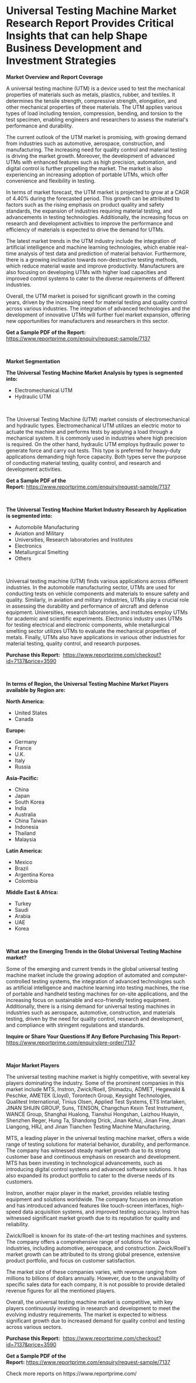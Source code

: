 <p><h1>Universal Testing Machine Market Research Report Provides Critical Insights that can help Shape Business Development and Investment Strategies</h1></p><p><strong>Market Overview and Report Coverage</strong></p>
<p><p>A universal testing machine (UTM) is a device used to test the mechanical properties of materials such as metals, plastics, rubber, and textiles. It determines the tensile strength, compressive strength, elongation, and other mechanical properties of these materials. The UTM applies various types of load including tension, compression, bending, and torsion to the test specimen, enabling engineers and researchers to assess the material's performance and durability.</p><p>The current outlook of the UTM market is promising, with growing demand from industries such as automotive, aerospace, construction, and manufacturing. The increasing need for quality control and material testing is driving the market growth. Moreover, the development of advanced UTMs with enhanced features such as high precision, automation, and digital control is further propelling the market. The market is also experiencing an increasing adoption of portable UTMs, which offer convenience and flexibility in testing.</p><p>In terms of market forecast, the UTM market is projected to grow at a CAGR of 4.40% during the forecasted period. This growth can be attributed to factors such as the rising emphasis on product quality and safety standards, the expansion of industries requiring material testing, and advancements in testing technologies. Additionally, the increasing focus on research and development activities to improve the performance and efficiency of materials is expected to drive the demand for UTMs.</p><p>The latest market trends in the UTM industry include the integration of artificial intelligence and machine learning technologies, which enable real-time analysis of test data and prediction of material behavior. Furthermore, there is a growing inclination towards non-destructive testing methods, which reduce material waste and improve productivity. Manufacturers are also focusing on developing UTMs with higher load capacities and improved control systems to cater to the diverse requirements of different industries.</p><p>Overall, the UTM market is poised for significant growth in the coming years, driven by the increasing need for material testing and quality control across various industries. The integration of advanced technologies and the development of innovative UTMs will further fuel market expansion, offering new opportunities for manufacturers and researchers in this sector.</p></p>
<p><strong>Get a Sample PDF of the Report:</strong> <a href="https://www.reportprime.com/enquiry/request-sample/7137">https://www.reportprime.com/enquiry/request-sample/7137</a></p>
<p>&nbsp;</p>
<p><strong>Market Segmentation</strong></p>
<p><strong>The Universal Testing Machine Market Analysis by types is segmented into:</strong></p>
<p><ul><li>Electromechanical UTM</li><li>Hydraulic UTM</li></ul></p>
<p>&nbsp;</p>
<p><p>The Universal Testing Machine (UTM) market consists of electromechanical and hydraulic types. Electromechanical UTM utilizes an electric motor to actuate the machine and performs tests by applying a load through a mechanical system. It is commonly used in industries where high precision is required. On the other hand, hydraulic UTM employs hydraulic power to generate force and carry out tests. This type is preferred for heavy-duty applications demanding high force capacity. Both types serve the purpose of conducting material testing, quality control, and research and development activities.</p></p>
<p><strong>Get a Sample PDF of the Report:</strong>&nbsp;<a href="https://www.reportprime.com/enquiry/request-sample/7137">https://www.reportprime.com/enquiry/request-sample/7137</a></p>
<p>&nbsp;</p>
<p><strong>The Universal Testing Machine Market Industry Research by Application is segmented into:</strong></p>
<p><ul><li>Automobile Manufacturing</li><li>Aviation and Military</li><li>Universities, Research laboratories and Institutes</li><li>Electronics</li><li>Metallurgical Smelting</li><li>Others</li></ul></p>
<p>&nbsp;</p>
<p><p>Universal testing machine (UTM) finds various applications across different industries. In the automobile manufacturing sector, UTMs are used for conducting tests on vehicle components and materials to ensure safety and quality. Similarly, in aviation and military industries, UTMs play a crucial role in assessing the durability and performance of aircraft and defense equipment. Universities, research laboratories, and institutes employ UTMs for academic and scientific experiments. Electronics industry uses UTMs for testing electrical and electronic components, while metallurgical smelting sector utilizes UTMs to evaluate the mechanical properties of metals. Finally, UTMs also have applications in various other industries for material testing, quality control, and research purposes.</p></p>
<p><strong>Purchase this Report:</strong>&nbsp; <a href="https://www.reportprime.com/checkout?id=7137&price=3590">https://www.reportprime.com/checkout?id=7137&price=3590</a></p>
<p>&nbsp;</p>
<p><strong>In terms of Region, the Universal Testing Machine Market Players available by Region are:</strong></p>
<p>
    <p> <strong> North America: </strong>
        <ul>
            <li>United States</li>
            <li>Canada</li>
        </ul>
        </p> 
    <p> <strong> Europe: </strong>
        <ul>
            <li>Germany</li>
            <li>France</li>
            <li>U.K.</li>
            <li>Italy</li>
            <li>Russia</li>
        </ul>
        </p> 
    <p> <strong> Asia-Pacific: </strong>
        <ul>
            <li>China</li>
            <li>Japan</li>
            <li>South Korea</li>
            <li>India</li>
            <li>Australia</li>
            <li>China Taiwan</li>
            <li>Indonesia</li>
            <li>Thailand</li>
            <li>Malaysia</li>
        </ul>
        </p> 
    <p> <strong> Latin America: </strong>
        <ul>
            <li>Mexico</li>
            <li>Brazil</li>
            <li>Argentina Korea</li>
            <li>Colombia</li>
        </ul>
        </p> 
    <p> <strong> Middle East & Africa: </strong>
        <ul>
            <li>Turkey</li>
            <li>Saudi</li>
            <li>Arabia</li>
            <li>UAE</li>
            <li>Korea</li>
        </ul>
    </p>
    </p>
<p>&nbsp;</p>
<p><strong>What are the Emerging Trends in the Global Universal Testing Machine market?</strong></p>
<p><p>Some of the emerging and current trends in the global universal testing machine market include the growing adoption of automated and computer-controlled testing systems, the integration of advanced technologies such as artificial intelligence and machine learning into testing machines, the rise of portable and handheld testing machines for on-site applications, and the increasing focus on sustainable and eco-friendly testing equipment. Additionally, there is a rising demand for universal testing machines in industries such as aerospace, automotive, construction, and materials testing, driven by the need for quality control, research and development, and compliance with stringent regulations and standards.</p></p>
<p><strong>Inquire or Share Your Questions If Any Before Purchasing This Report</strong>- <a href="https://www.reportprime.com/enquiry/pre-order/7137">https://www.reportprime.com/enquiry/pre-order/7137</a></p>
<p>&nbsp;</p>
<p><strong>Major Market Players</strong></p>
<p><p>The universal testing machine market is highly competitive, with several key players dominating the industry. Some of the prominent companies in this market include MTS, Instron, Zwick/Roell, Shimadzu, ADMET, Hegewald & Peschke, AMETEK (Lloyd), Torontech Group, Keysight Technologies, Qualitest International, Tinius Olsen, Applied Test Systems, ETS Intarlaken, JINAN SHIJIN GROUP, Suns, TENSON, Changchun Kexin Test Instrument, WANCE Group, Shanghai Hualong, Tianshui Hongshan, Laizhou Huayin, Shenzhen Reger, Hung Ta, Shandong Drick, Jinan Kehui, Jinan Fine, Jinan Liangong, HRJ, and Jinan Tianchen Testing Machine Manufacturing.</p><p>MTS, a leading player in the universal testing machine market, offers a wide range of testing solutions for material behavior, durability, and performance. The company has witnessed steady market growth due to its strong customer base and continuous emphasis on research and development. MTS has been investing in technological advancements, such as introducing digital control systems and advanced software solutions. It has also expanded its product portfolio to cater to the diverse needs of its customers.</p><p>Instron, another major player in the market, provides reliable testing equipment and solutions worldwide. The company focuses on innovation and has introduced advanced features like touch-screen interfaces, high-speed data acquisition systems, and improved testing accuracy. Instron has witnessed significant market growth due to its reputation for quality and reliability.</p><p>Zwick/Roell is known for its state-of-the-art testing machines and systems. The company offers a comprehensive range of solutions for various industries, including automotive, aerospace, and construction. Zwick/Roell's market growth can be attributed to its strong global presence, extensive product portfolio, and focus on customer satisfaction.</p><p>The market size of these companies varies, with revenue ranging from millions to billions of dollars annually. However, due to the unavailability of specific sales data for each company, it is not possible to provide detailed revenue figures for all the mentioned players. </p><p>Overall, the universal testing machine market is competitive, with key players continuously investing in research and development to meet the evolving industry requirements. The market is expected to witness significant growth due to increased demand for quality control and testing across various sectors.</p></p>
<p><strong>Purchase this Report:</strong>&nbsp;&nbsp;<a href="https://www.reportprime.com/checkout?id=7137&price=3590">https://www.reportprime.com/checkout?id=7137&price=3590</a></p>
<p></p>
<p><strong>Get a Sample PDF of the Report:</strong>&nbsp;<a href="https://www.reportprime.com/enquiry/request-sample/7137">https://www.reportprime.com/enquiry/request-sample/7137</a></p>
<p>Check more reports on https://www.reportprime.com/</p>